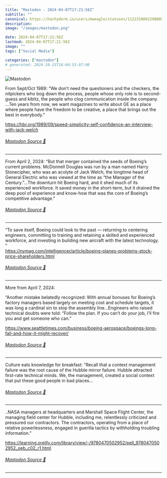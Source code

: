 ```yaml
---
title: "Mastodon - 2024-04-07T17:21:56Z"
subtitle: ""
canonical: https://hachyderm.io/users/mweagle/statuses/112231089229080991
description:
image: "/images/mastodon.png"

date: 2024-04-07T17:21:56Z
lastmod: 2024-04-07T17:21:56Z
image: ""
tags: ["Social Media"]

categories: ["mastodon"]
# generated: 2024-10-23T18:04:53-07:00
---
```

![Mastodon](/images/mastodon.png)

<p>From Sept/Oct 1989: “We don’t need the questioners and the checkers, the nitpickers who bog down the process, people whose only role is to second-guess and kibitz, the people who clog communication inside the company. …Ten years from now, we want magazines to write about GE as a place where people have the freedom to be creative, a place that brings out the best in everybody.” </p><p><a href="https://hbr.org/1989/09/speed-simplicity-self-confidence-an-interview-with-jack-welch" target="_blank" rel="nofollow noopener noreferrer" translate="no"><span class="invisible">https://</span><span class="ellipsis">hbr.org/1989/09/speed-simplici</span><span class="invisible">ty-self-confidence-an-interview-with-jack-welch</span></a></p>


###### [Mastodon Source 🐘](https://hachyderm.io/@mweagle/112231089229080991)

___

<p>From April 2, 2024: “But that merger contained the seeds of Boeing’s current problems. McDonnell Douglas was run by a man named Harry Stonecipher, who was an acolyte of Jack Welch, the longtime head of General Electric who was viewed at the time as “the Manager of the Century.”…The downturn hit Boeing hard, and it shed much of its experienced workforce. It saved money in the short-term, but it drained the deep pool of experience and know-how that was the core of Boeing’s competitive advantage.”</p>


###### [Mastodon Source 🐘](https://hachyderm.io/@mweagle/112231096223527615)

___

<p>“To save itself, Boeing could look to the past — returning to centering engineers, committing to training and retaining a skilled and experienced workforce, and investing in building new aircraft with the latest technology. “<br /><a href="https://nymag.com/intelligencer/article/boeing-planes-problems-stock-price-shareholders.html" target="_blank" rel="nofollow noopener noreferrer" translate="no"><span class="invisible">https://</span><span class="ellipsis">nymag.com/intelligencer/articl</span><span class="invisible">e/boeing-planes-problems-stock-price-shareholders.html</span></a></p>


###### [Mastodon Source 🐘](https://hachyderm.io/@mweagle/112231102693840537)

___

<p>More from April 7, 2024:</p><p>“Another mistake belatedly recognized: With annual bonuses for Boeing’s factory managers based largely on meeting cost and schedule targets, it was long a cardinal sin to stop the assembly line…Engineers who raised technical doubts were told: “Follow the plan. If you can’t do your job, I’ll fire you and get someone who can.”</p><p><a href="https://www.seattletimes.com/business/boeing-aerospace/boeings-long-fall-and-how-it-might-recover/" target="_blank" rel="nofollow noopener noreferrer" translate="no"><span class="invisible">https://www.</span><span class="ellipsis">seattletimes.com/business/boei</span><span class="invisible">ng-aerospace/boeings-long-fall-and-how-it-might-recover/</span></a></p>


###### [Mastodon Source 🐘](https://hachyderm.io/@mweagle/112236904556615460)

___

<p>Culture eats knowledge for breakfast: “Recall that a context management failure was the root cause of the Hubble mirror failure. Hubble attracted first-rate technical minds. We, the management, created a social context that put these good people in bad places…</p>


###### [Mastodon Source 🐘](https://hachyderm.io/@mweagle/112237130376380839)

___

<p>..NASA managers at headquarters and Marshall Space Flight Center, the managing field center for Hubble, including me, relentlessly criticized and pressured our contractors. The contractors, operating from a place of relative powerlessness, engaged in guerilla tactics by withholding troubling information.”</p><p><a href="https://learning.oreilly.com/library/view/-/9780470502952/pell_9780470502952_oeb_c02_r1.html" target="_blank" rel="nofollow noopener noreferrer" translate="no"><span class="invisible">https://</span><span class="ellipsis">learning.oreilly.com/library/v</span><span class="invisible">iew/-/9780470502952/pell_9780470502952_oeb_c02_r1.html</span></a></p>


###### [Mastodon Source 🐘](https://hachyderm.io/@mweagle/112237133580955765)

___
